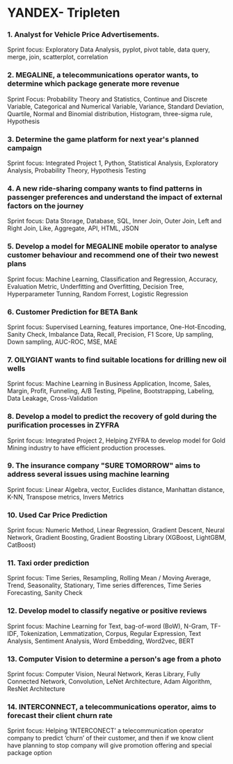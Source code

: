 # YANDEX- Tripleten
### 1. Analyst for Vehicle Price Advertisements.
Sprint focus: Exploratory Data Analysis, pyplot, pivot table, data query, merge, join, scatterplot, correlation
### 2. MEGALINE, a telecommunications operator wants, to determine which package generate more revenue
Sprint Focus: Probability Theory and Statistics, Continue and Discrete Variable, Categorical and Numerical Variable, Variance, Standard Deviation, Quartile, Normal and Binomial distribution, Histogram, three-sigma rule, Hypothesis
### 3. Determine the game platform for next year's planned campaign
Sprint focus: Integrated Project 1, Python, Statistical Analysis, Exploratory Analysis, Probability Theory, Hypothesis Testing
### 4. A new ride-sharing company wants to find patterns in passenger preferences and understand the impact of external factors on the journey
Sprint focus: Data Storage, Database, SQL, Inner Join, Outer Join, Left and Right Join, Like, Aggregate, API, HTML, JSON
### 5. Develop a model for MEGALINE mobile operator to analyse customer behaviour and recommend one of their two newest plans
Sprint focus: Machine Learning, Classification and Regression, Accuracy, Evaluation Metric, Underfitting and Overfitting, Decision Tree, Hyperparameter Tunning, Random Forrest, Logistic Regression
### 6. Customer Prediction for BETA Bank
Sprint focus: Supervised Learning, features importance, One-Hot-Encoding, Sanity Check, Imbalance Data, Recall, Precision, F1 Score, Up sampling, Down sampling, AUC-ROC, MSE, MAE
### 7. OILYGIANT wants to find suitable locations for drilling new oil wells
Sprint focus: Machine Learning in Business Application, Income, Sales, Margin, Profit, Funneling, A/B Testing, Pipeline, Bootstrapping, Labeling, Data Leakage, Cross-Validation
### 8. Develop a model to predict the recovery of gold during the purification processes in ZYFRA
Sprint focus: Integrated Project 2, Helping ZYFRA to develop model for Gold Mining industry to have efficient production processes.
### 9. The insurance company "SURE TOMORROW" aims to address several issues using machine learning
Sprint focus: Linear Algebra, vector, Euclides distance, Manhattan distance, K-NN, Transpose metrics, Invers Metrics
### 10. Used Car Price Prediction
Sprint focus: Numeric Method, Linear Regression, Gradient Descent, Neural Network, Gradient Boosting, Gradient Boosting Library (XGBoost, LightGBM, CatBoost)
### 11. Taxi order prediction
Sprint focus: Time Series, Resampling, Rolling Mean / Moving Average, Trend, Seasonality, Stationary, Time series differences, Time Series Forecasting, Sanity Check
### 12. Develop model to classify negative or positive reviews
Sprint focus: Machine Learning for Text, bag-of-word (BoW), N-Gram, TF-IDF, Tokenization, Lemmatization, Corpus, Regular Expression, Text Analysis, Sentiment Analysis, Word Embedding, Word2vec, BERT
### 13. Computer Vision to determine a person's age from a photo
Sprint focus: Computer Vision, Neural Network, Keras Library, Fully Connected Network, Convolution, LeNet Architecture, Adam Algorithm, ResNet Architecture
### 14. INTERCONNECT, a telecommunications operator, aims to forecast their client churn rate
Sprint focus: Helping ‘INTERCONECT’ a telecommunication operator company to predict ‘churn’ of their customer, and then if we know client have planning to stop company will give promotion offering and special package option
